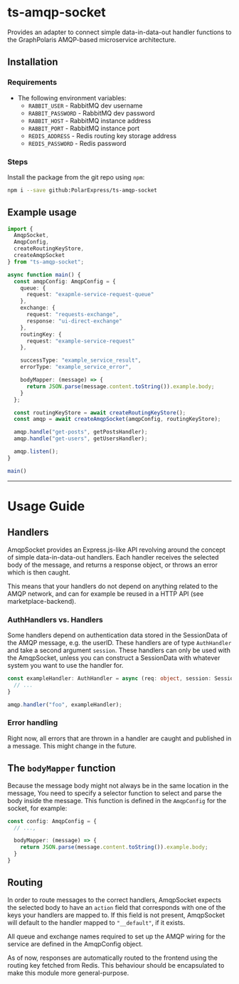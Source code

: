 # ts-amqp-socket
Provides an adapter to connect simple data-in-data-out handler functions to the
GraphPolaris AMQP-based microservice architecture.

## Installation
### Requirements
- The following environment variables:
  - `RABBIT_USER` - RabbitMQ dev username
  - `RABBIT_PASSWORD` - RabbitMQ dev password
  - `RABBIT_HOST` - RabbitMQ instance address
  - `RABBIT_PORT` - RabbitMQ instance port
  - `REDIS_ADDRESS` - Redis routing key storage address
  - `REDIS_PASSWORD` - Redis password

### Steps
Install the package from the git repo using `npm`:
```sh
npm i --save github:PolarExpress/ts-amqp-socket
```

## Example usage
```ts
import { 
  AmqpSocket, 
  AmqpConfig, 
  createRoutingKeyStore, 
  createAmqpSocket 
} from "ts-amqp-socket";

async function main() {
  const amqpConfig: AmqpConfig = {
    queue: {
      request: "exapmle-service-request-queue"
    },
    exchange: {
      request: "requests-exchange",
      response: "ui-direct-exchange"
    },
    routingKey: {
      request: "example-service-request"
    },

    successType: "example_service_result",
    errorType: "example_service_error",

    bodyMapper: (message) => {
      return JSON.parse(message.content.toString()).example.body;
    }
  };

  const routingKeyStore = await createRoutingKeyStore();
  const amqp = await createAmqpSocket(amqpConfig, routingKeyStore);

  amqp.handle("get-posts", getPostsHandler);
  amqp.handle("get-users", getUsersHandler);

  amqp.listen();
}

main()
```

***

# Usage Guide
## Handlers
AmqpSocket provides an Express.js-like API revolving around the concept of 
simple data-in-data-out handlers. Each handler receives the selected body of the
message, and returns a response object, or throws an error which is then caught.

This means that your handlers do not depend on anything related to the AMQP
network, and can for example be reused in a HTTP API (see marketplace-backend).

### AuthHandlers vs. Handlers
Some handlers depend on authentication data stored in the SessionData of the 
AMQP message, e.g. the userID. These handlers are of type `AuthHandler` and take
a second argument `session`. These handlers can only be used with the AmqpSocket,
unless you can construct a SessionData with whatever system you want to use the
handler for.

```ts
const exampleHandler: AuthHandler = async (req: object, session: SessionData) {
  // ... 
}

amqp.handler("foo", exampleHandler);
```

### Error handling
Right now, all errors that are thrown in a handler are caught and published in a
message. This might change in the future.

## The `bodyMapper` function
Because the message body might not always be in the same location in the
message, You need to specify a selector function to select and parse the body
inside the message. This function is defined in the `AmqpConfig` for the socket,
for example:

```ts
const config: AmqpConfig = {
  // ...,

  bodyMapper: (message) => {
    return JSON.parse(message.content.toString()).example.body;
  }
}
```

## Routing
In order to route messages to the correct handlers, AmqpSocket expects the
selected body to have an `action` field that corresponds with one of the keys 
your handlers are mapped to. If this field is not present, AmqpSocket will default
to the handler mapped to `"__default"`, if it exists.

All queue and exchange names required to set up the AMQP wiring for the service
are defined in the AmqpConfig object.

As of now, responses are automatically routed to the frontend using the routing
key fetched from Redis. This behaviour should be encapsulated to make this 
module more general-purpose.
